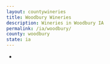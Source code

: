 ```yaml
---
layout: countywineries
title: Woodbury Wineries
description: Wineries in Woodbury IA
permalink: /ia/woodbury/
county: woodbury
state: ia
---
```

-
